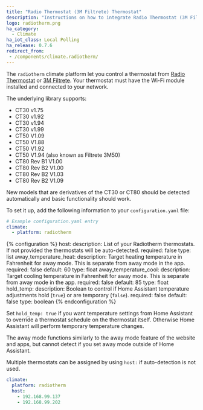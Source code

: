 ```yaml
---
title: "Radio Thermostat (3M Filtrete) Thermostat"
description: "Instructions on how to integrate Radio Thermostat (3M Filtrete) thermostats within Home Assistant."
logo: radiotherm.png
ha_category:
  - Climate
ha_iot_class: Local Polling
ha_release: 0.7.6
redirect_from:
 - /components/climate.radiotherm/
---
```



The `radiotherm` climate platform let you control a thermostat from [Radio Thermostat](http://www.radiothermostat.com/) or [3M Filtrete](https://my.radiothermostat.com/filtrete/). Your thermostat must have the Wi-Fi module installed and connected to your network.

The underlying library supports:

- CT30 v1.75
- CT30 v1.92
- CT30 v1.94
- CT30 v1.99
- CT50 V1.09
- CT50 V1.88
- CT50 V1.92
- CT50 V1.94 (also known as Filtrete 3M50)
- CT80 Rev B1 V1.00
- CT80 Rev B2 V1.00
- CT80 Rev B2 V1.03
- CT80 Rev B2 V1.09

New models that are derivatives of the CT30 or CT80 should be detected automatically and basic functionality should work.

To set it up, add the following information to your `configuration.yaml` file:

```yaml
# Example configuration.yaml entry
climate:
  - platform: radiotherm
```

{% configuration %}
host:
  description: List of your Radiotherm thermostats. If not provided the thermostats will be auto-detected.
  required: false
  type: list
away_temperature_heat:
  description: Target heating temperature in Fahrenheit for away mode. This is separate from away mode in the app.
  required: false
  default: 60
  type: float
away_temperature_cool:
  description: Target cooling temperature in Fahrenheit for away mode. This is separate from away mode in the app.
  required: false
  default: 85
  type: float
hold_temp:
  description: Boolean to control if Home Assistant temperature adjustments hold (`true`) or are temporary (`false`).
  required: false
  default: false
  type: boolean
{% endconfiguration %}

Set `hold_temp: true` if you want temperature settings from Home Assistant to override a thermostat schedule on the thermostat itself. Otherwise Home Assistant will perform temporary temperature changes.

The away mode functions similarly to the away mode feature of the website and apps, but cannot detect if you set away mode outside of Home Assistant.

Multiple thermostats can be assigned by using `host:` if auto-detection is not used.

```yaml
climate:
  platform: radiotherm
  host:
    - 192.168.99.137
    - 192.168.99.202
```

